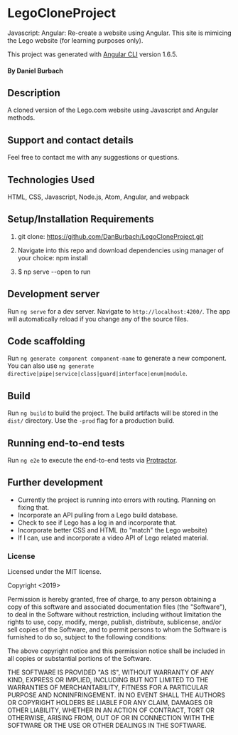 # LegoCloneProject
Javascript: Angular: Re-create a website using Angular. This site is mimicing the Lego website (for learning purposes only).

This project was generated with [Angular CLI](https://github.com/angular/angular-cli) version 1.6.5.
#### By Daniel Burbach

## Description
A cloned version of the Lego.com website using Javascript and Angular methods.

## Support and contact details
Feel free to contact me with any suggestions or questions.

## Technologies Used
HTML, CSS, Javascript, Node.js, Atom, Angular, and webpack

## Setup/Installation Requirements
1. git clone: https://github.com/DanBurbach/LegoCloneProject.git

2. Navigate into this repo and download dependencies using manager of your choice: npm install

3. $ np serve --open to run

## Development server

Run `ng serve` for a dev server. Navigate to `http://localhost:4200/`. The app will automatically reload if you change any of the source files.

## Code scaffolding

Run `ng generate component component-name` to generate a new component. You can also use `ng generate directive|pipe|service|class|guard|interface|enum|module`.

## Build

Run `ng build` to build the project. The build artifacts will be stored in the `dist/` directory. Use the `-prod` flag for a production build.

## Running end-to-end tests

Run `ng e2e` to execute the end-to-end tests via [Protractor](http://www.protractortest.org/).

## Further development

- Currently the project is running into errors with routing. Planning on fixing that.
- Incorporate an API pulling from a Lego build database.
- Check to see if Lego has a log in and incorporate that.
- Incorporate better CSS and HTML (to "match" the Lego website)
- If I can, use and incorporate a video API of Lego related material.

### License
Licensed under the MIT license.

Copyright <2019> <Daniel Burbach>

Permission is hereby granted, free of charge, to any person obtaining a copy of this software and associated documentation files (the "Software"),
to deal in the Software without restriction, including without limitation the rights to use, copy, modify, merge, publish, distribute, sublicense,
and/or sell copies of the Software, and to permit persons to whom the Software is furnished to do so, subject to the following conditions:

The above copyright notice and this permission notice shall be included in all copies or substantial portions of the Software.

THE SOFTWARE IS PROVIDED "AS IS", WITHOUT WARRANTY OF ANY KIND, EXPRESS OR IMPLIED, INCLUDING BUT NOT LIMITED TO THE WARRANTIES OF MERCHANTABILITY,
FITNESS FOR A PARTICULAR PURPOSE AND NONINFRINGEMENT. IN NO EVENT SHALL THE AUTHORS OR COPYRIGHT HOLDERS BE LIABLE FOR ANY CLAIM, DAMAGES OR OTHER LIABILITY,
WHETHER IN AN ACTION OF CONTRACT, TORT OR OTHERWISE, ARISING FROM, OUT OF OR IN CONNECTION WITH THE SOFTWARE OR THE USE OR OTHER DEALINGS IN THE SOFTWARE.
